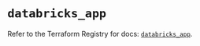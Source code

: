 # `databricks_app`

Refer to the Terraform Registry for docs: [`databricks_app`](https://registry.terraform.io/providers/databricks/databricks/1.89.0/docs/resources/app).
